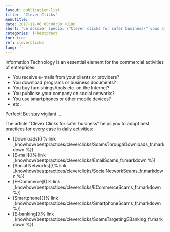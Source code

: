 ```yaml
---
layout: publication-list
title:  "Clever Clicks"
menutitle: 
date: 2017-11-06 00:00:00 +0100
short: "Le dossier spécial \"Clever clicks for safer business\" vous aide à adopter les bons réflexes dans tous les cas de figure rencontrés au quotidien"
categories: f-bestpract
toc: true
ref: cleverclicks
lang: fr
---
```

Information Technology is an essential element for the commercial activities of entreprises:

- You receive e-mails from your clients or providers?
- You download programs or business documents?
- You buy furnishings/tools etc. on the Internet?
- You publicise your company on social networks?
- You use smartphones or other mobile devices?
- etc.

Perfect! But stay vigilant ...

The article "Clever Clicks for safer business" helps you to adopt best practices for every case in daily activities:
- [Downloads]({% link _knowhow/bestpractices/cleverclicks/ScamsThroughDownloads_fr.markdown %})
- [E-mail]({% link _knowhow/bestpractices/cleverclicks/EmailScams_fr.markdown %})
- [Social Networks]({% link _knowhow/bestpractices/cleverclicks/SocialNetworkScams_fr.markdown %})
- [E-Commerce]({% link _knowhow/bestpractices/cleverclicks/ECommerceScams_fr.markdown %})
- [Smartphone]({% link _knowhow/bestpractices/cleverclicks/SmartphoneScams_fr.markdown %})
- [E-banking]({% link _knowhow/bestpractices/cleverclicks/ScamsTargetingEBanking_fr.markdown %})
